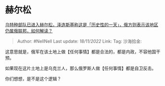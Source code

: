 # 赫尔松
[乌特种部队已进入赫尔松，泽连斯基称这是「历史性的一天」，俄方则表示该地区仍属俄联邦，如何解读？](https://www.zhihu.com/question/566241750/answer/2755991513)

> Author: #NellNell
> Last update: *18/11/2022*
> Link:
> Tag:
> 沙海拾金:

这意思就是，俄军在该土地上做【任何事情】都是合法的，都是内政，不容他国干预。

如果现在这片土地上是乌克兰人，那么俄罗斯人做【任何事情】都是自卫反击。

你们想想，是不是这个逻辑？
